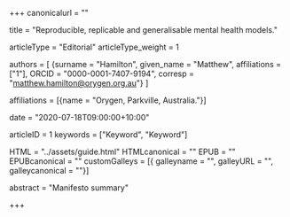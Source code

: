 +++
canonicalurl = ""

title = "Reproducible, replicable and generalisable mental health models."

articleType = "Editorial"
articleType_weight = 1

authors = [
  {surname = "Hamilton",  given_name = "Matthew",  affiliations = ["1"],  ORCID = "0000-0001-7407-9194", corresp = "matthew.hamilton@orygen.org.au"}
]

affiliations = [{name = "Orygen, Parkville, Australia."}]

date = "2020-07-18T09:00:00+10:00"

articleID = 1
keywords = ["Keyword",
	"Keyword"]


HTML = "../assets/guide.html"
HTMLcanonical = ""
EPUB = ""
EPUBcanonical = ""
customGalleys = [{ galleyname = "", galleyURL = "", galleycanonical = ""}]

abstract = "Manifesto summary"

+++

